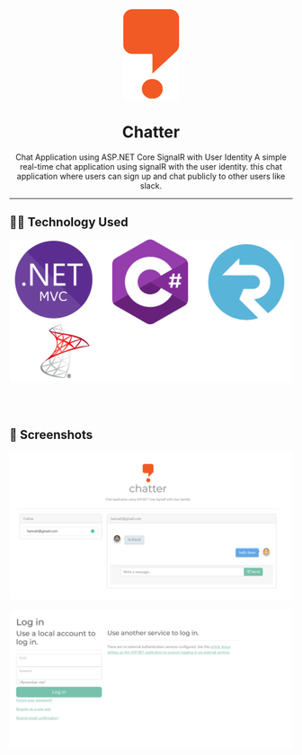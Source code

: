 <div align="center">
<img src="https://github.com/paulrndp/Chatter/blob/master/Chatter/wwwroot/readme/chatter.png" width="100" height="160" />
<h1 align="center">Chatter</h1>

Chat Application using ASP.NET Core SignalR with User Identity
A simple real-time chat application using signalR with the user identity. this chat application where users can sign up and chat publicly to other users like slack.
<hr>
</div>

## 👩‍💻 Technology Used
  <img src="https://github.com/paulrndp/Chatter/blob/master/Chatter/wwwroot/readme/techstack.png" />&nbsp;&nbsp;&nbsp;&nbsp;


<br/>

## 📸 Screenshots
  <img src="https://github.com/paulrndp/Chatter/blob/master/Chatter/wwwroot/readme/1.png"  />&nbsp;&nbsp;&nbsp;&nbsp;
  <img src="https://github.com/paulrndp/Chatter/blob/master/Chatter/wwwroot/readme/2.png"  />&nbsp;&nbsp;&nbsp;&nbsp;
